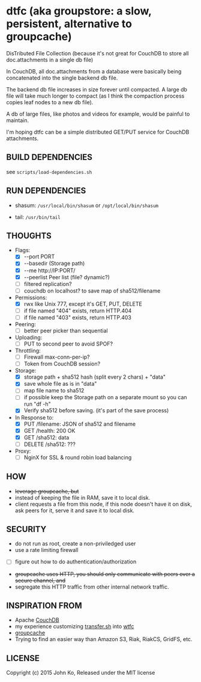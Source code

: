 # dtfc (aka groupstore: a slow, persistent, alternative to groupcache)
DisTributed File Collection (because it's not great for CouchDB to store all doc.attachments in a single db file)

In CouchDB, all doc.attachments from a database were basically being concatenated into the single backend db file.

The backend db file increases in size forever until compacted. A large db file will take much longer to compact (as I think the compaction process copies leaf nodes to a new db file).

A db of large files, like photos and videos for example, would be painful to maintain.

I'm hoping dtfc can be a simple distributed GET/PUT service for CouchDB attachments.

## BUILD DEPENDENCIES

see `scripts/load-dependencies.sh`

## RUN DEPENDENCIES

- shasum: `/usr/local/bin/shasum` or `/opt/local/bin/shasum`

- tail: `/usr/bin/tail`


## THOUGHTS

- Flags:
  - [x] --port PORT
  - [x] --basedir (Storage path)
  - [x] --me http://IP:PORT/
  - [x] --peerlist Peer list (file? dynamic?)
  - [ ] filtered replication?
  - [ ] couchdb on localhost? to save map of sha512/filename
- Permissions:
  - [x] rwx like Unix 777, except it's GET, PUT, DELETE
  - [ ] if file named "404" exists, return HTTP.404
  - [ ] if file named "403" exists, return HTTP.403
- Peering:
  - [ ] better peer picker than sequential
- Uploading:
  - [ ] PUT to second peer to avoid SPOF?
- Throttling:
  - [ ] Firewall max-conn-per-ip?
  - [ ] Token from CouchDB session?
- Storage:
  - [x] storage path + sha512 hash (split every 2 chars) + "data"
  - [x] save whole file as is in "data"
  - [ ] map file name to sha512
  - [ ] if possible keep the Storage path on a separate mount so you can run "df -h"
  - [x] Verify sha512 before saving. (it's part of the save process)
- In Response to:
  - [x] PUT /filename: JSON of sha512 and filename
  - [x] GET /health: 200 OK
  - [x] GET /sha512: data
  - [ ] DELETE /sha512: ???
- Proxy:
  - [ ] NginX for SSL & round robin load balancing

## HOW

- ~~leverage groupcache, but~~
- instead of keeping the file in RAM, save it to local disk.
- client requests a file from this node, if this node doesn't have it on disk, ask peers for it, serve it and save it to local disk.

## SECURITY

- do not run as root, create a non-priviledged user
- use a rate limiting firewall
- [ ] figure out how to do authentication/authorization
- ~~groupcache uses HTTP, you should only communicate with peers over a secure channel, and~~
- segregate this HTTP traffic from other internal network traffic.

## INSPIRATION FROM

- Apache [CouchDB](http://couchdb.apache.org/)
- my experience customizing [transfer.sh](https://transfer.sh/) into [wtfc](https://github.com/johnko/wtfc/)
- [groupcache](https://github.com/golang/groupcache)
- Trying to find an easier way than Amazon S3, Riak, RiakCS, GridFS, etc.

## LICENSE

Copyright (c) 2015 John Ko, Released under the MIT license
